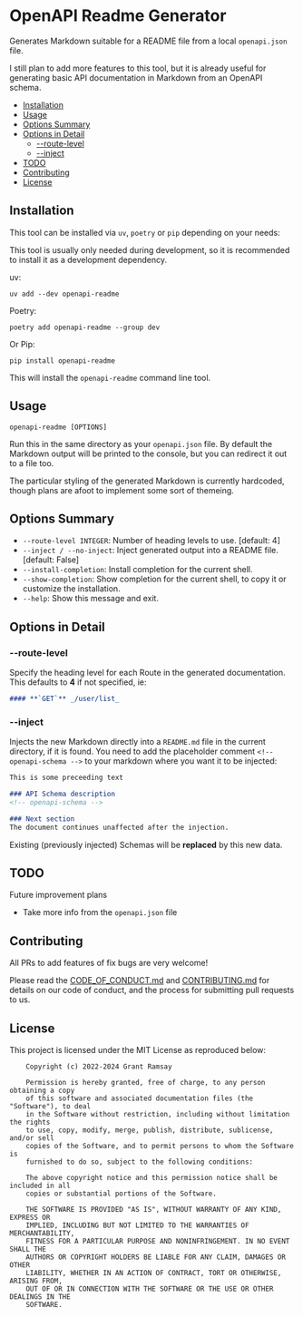 # OpenAPI Readme Generator  <!-- omit in toc -->

Generates Markdown suitable for a README file from a local `openapi.json` file.

I still plan to add more features to this tool, but it is already useful for
generating basic API documentation in Markdown from an OpenAPI schema.

- [Installation](#installation)
- [Usage](#usage)
- [Options Summary](#options-summary)
- [Options in Detail](#options-in-detail)
  - [--route-level](#--route-level)
  - [--inject](#--inject)
- [TODO](#todo)
- [Contributing](#contributing)
- [License](#license)

## Installation

This tool can be installed via `uv`, `poetry` or `pip` depending on your needs:

This tool is usually only needed during development, so it is recommended to
install it as a development dependency.

uv:

```console
uv add --dev openapi-readme
```

Poetry:

```console
poetry add openapi-readme --group dev
```

Or Pip:

```console
pip install openapi-readme
```

This will install the `openapi-readme` command line tool.

## Usage

```console
openapi-readme [OPTIONS]
```

Run this in the same directory as your `openapi.json` file. By default the
Markdown output will be printed to the console, but you can redirect it out to
a file too.

The particular styling of the generated Markdown is currently hardcoded, though
plans are afoot to implement some sort of themeing.

## Options Summary

- `--route-level INTEGER`: Number of heading levels to use.  [default: 4]
- `--inject / --no-inject`: Inject generated output into a README file.
  [default: False]
- `--install-completion`: Install completion for the current shell.
- `--show-completion`: Show completion for the current shell, to copy it or
  customize the installation.
- `--help`: Show this message and exit.

## Options in Detail

### --route-level

Specify the heading level for each Route in the generated documentation. This
defaults to **4** if not specified, ie:

```Markdown
#### **`GET`** _/user/list_
```

### --inject

Injects the new Markdown directly into a `README.md` file in the current
directory, if it is found.
You need to add the placeholder comment `<!--
openapi-schema -->` to your markdown where you want it to be injected:

```Markdown
This is some preceeding text

### API Schema description
<!-- openapi-schema -->

### Next section
The document continues unaffected after the injection.
```

Existing (previously injected) Schemas will be **replaced** by this new data.

## TODO

Future improvement plans

- Take more info from the `openapi.json` file

## Contributing

All PRs to add features of fix bugs are very welcome!

Please read the [CODE_OF_CONDUCT.md](CODE_OF_CONDUCT.md) and
[CONTRIBUTING.md](CONTRIBUTING.md) for details on our code of conduct, and the
process for submitting pull requests to us.

## License

This project is licensed under the MIT License as reproduced below:

```pre
    Copyright (c) 2022-2024 Grant Ramsay

    Permission is hereby granted, free of charge, to any person obtaining a copy
    of this software and associated documentation files (the "Software"), to deal
    in the Software without restriction, including without limitation the rights
    to use, copy, modify, merge, publish, distribute, sublicense, and/or sell
    copies of the Software, and to permit persons to whom the Software is
    furnished to do so, subject to the following conditions:

    The above copyright notice and this permission notice shall be included in all
    copies or substantial portions of the Software.

    THE SOFTWARE IS PROVIDED "AS IS", WITHOUT WARRANTY OF ANY KIND, EXPRESS OR
    IMPLIED, INCLUDING BUT NOT LIMITED TO THE WARRANTIES OF MERCHANTABILITY,
    FITNESS FOR A PARTICULAR PURPOSE AND NONINFRINGEMENT. IN NO EVENT SHALL THE
    AUTHORS OR COPYRIGHT HOLDERS BE LIABLE FOR ANY CLAIM, DAMAGES OR OTHER
    LIABILITY, WHETHER IN AN ACTION OF CONTRACT, TORT OR OTHERWISE, ARISING FROM,
    OUT OF OR IN CONNECTION WITH THE SOFTWARE OR THE USE OR OTHER DEALINGS IN THE
    SOFTWARE.
```
